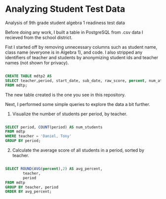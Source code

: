 # Analyzing Student Test Data

Analysis of 9th grade student algebra 1 readiness test data

Before doing any work, I built a table in PostgreSQL from .csv data I recieved from the school district.


Fist I started off by removing unnecessary columns such as student name, class name (everyone is in Algebra 1), and code. I also stripped any identifiers of teacher and students by anonymizing student ids and teacher names (not shown for privacy).

```sql

CREATE TABLE mdtp2 AS
SELECT teacher,period, start_date, sub_date, raw_score, percent, num_att, last_att, daps5, decm6, exps4, fnct5, frac6, geom8,intg4, linr7, id
FROM mdtp;

```

The new table created is the one you see in this repository.

Next, I performed some simple queries to explore the data a bit further.


1. Visualize the number of students per period, by teacher.

```sql

SELECT period, COUNT(period) AS num_students
FROM mdtp
WHERE teacher = 'Daniel, Tony'
GROUP BY period;

```
2. Calculate the average score of all students in a period, sorted by teacher.

```sql

SELECT ROUND(AVG(percent),2) AS avg_percent,
		teacher,
		period
FROM mdtp
GROUP BY teacher, period
ORDER BY avg_percent;

```


